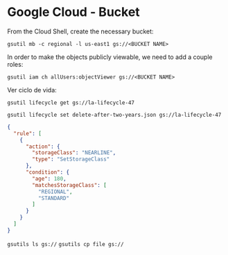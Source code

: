 Google Cloud - Bucket
============

From the Cloud Shell, create the necessary bucket:

`gsutil mb -c regional -l us-east1 gs://<BUCKET NAME>`

In order to make the objects publicly viewable, we need to add a couple roles:

`gsutil iam ch allUsers:objectViewer gs://<BUCKET NAME>`

Ver ciclo de vida:

`gsutil lifecycle get gs://la-lifecycle-47`

`gsutil lifecycle set delete-after-two-years.json gs://la-lifecycle-47`
```json
{
  "rule": [
    {
      "action": {
        "storageClass": "NEARLINE",
        "type": "SetStorageClass"
      },
      "condition": {
        "age": 180,
        "matchesStorageClass": [
          "REGIONAL",
          "STANDARD"
        ]
      }
    }
  ]
}
```

`gsutils ls gs://`
`gsutils cp file gs://`
